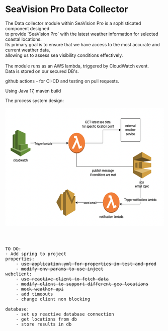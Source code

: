 # SeaVision Pro Data Collector
<div>
The Data collector module within SeaVision Pro is a sophisticated component designed <br>
to provide `SeaVision Pro` with the latest weather information for selected coastal locations.<br> 
Its primary goal is to ensure that we have access to the most accurate and current weather data,<br> 
allowing us to assess sea visibility conditions effectively.<br>
</div>
<br>
<div>The module runs as an AWS lambda, triggered by CloudWatch event.</div>
<div>Data is stored on our secured DB's.</div>
<div><p>github actions - for CI-CD and testing on pull requests.</div>
<div>Using Java 17, maven build</div>

<div>
  <p>The process system design:</p>
  <p align="center">
    <img src="https://github.com/asafmaoz1234/website/blob/main/images/lambda-beach-time.png">
  </p>
</div>

<pre>
 <p>
TO DO:
- Add spring to project
properties:
    - <s>use application.yml for properties in test and prod</s>
    - <s>modify env params to use inject</s>
webclient:
    - <s>use reactive client to fetch data</s>
    - <s>modify client to support different geo locations</s>
    - <s>mock weather api</s>
    - add timeouts
    - change client non blocking
    
database:
    - set up reactive database connection
    - get locations from db
    - store results in db
</p>
</pre>

 
